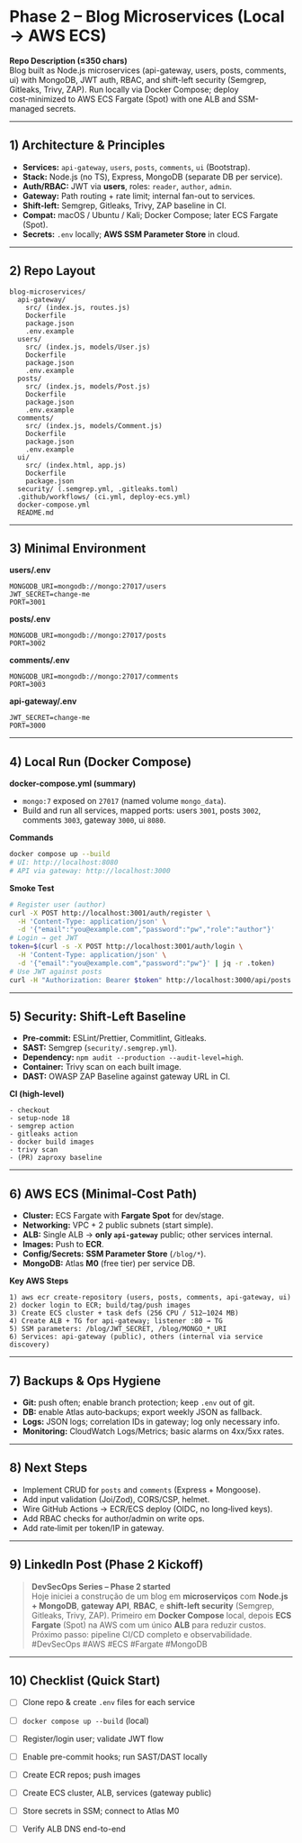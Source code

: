 # Phase 2 – Blog Microservices (Local → AWS ECS)

**Repo Description (≤350 chars)**  
Blog built as Node.js microservices (api-gateway, users, posts, comments, ui) with MongoDB, JWT auth, RBAC, and shift-left security (Semgrep, Gitleaks, Trivy, ZAP). Run locally via Docker Compose; deploy cost‑minimized to AWS ECS Fargate (Spot) with one ALB and SSM-managed secrets.

---

## 1) Architecture & Principles
- **Services:** `api-gateway`, `users`, `posts`, `comments`, `ui` (Bootstrap).  
- **Stack:** Node.js (no TS), Express, MongoDB (separate DB per service).  
- **Auth/RBAC:** JWT via **users**, roles: `reader`, `author`, `admin`.  
- **Gateway:** Path routing + rate limit; internal fan-out to services.  
- **Shift-left:** Semgrep, Gitleaks, Trivy, ZAP baseline in CI.  
- **Compat:** macOS / Ubuntu / Kali; Docker Compose; later ECS Fargate (Spot).  
- **Secrets:** `.env` locally; **AWS SSM Parameter Store** in cloud.

---

## 2) Repo Layout
```
blog-microservices/
  api-gateway/
    src/ (index.js, routes.js)
    Dockerfile
    package.json
    .env.example
  users/
    src/ (index.js, models/User.js)
    Dockerfile
    package.json
    .env.example
  posts/
    src/ (index.js, models/Post.js)
    Dockerfile
    package.json
    .env.example
  comments/
    src/ (index.js, models/Comment.js)
    Dockerfile
    package.json
    .env.example
  ui/
    src/ (index.html, app.js)
    Dockerfile
    package.json
  security/ (.semgrep.yml, .gitleaks.toml)
  .github/workflows/ (ci.yml, deploy-ecs.yml)
  docker-compose.yml
  README.md
```

---

## 3) Minimal Environment
**users/.env**
```
MONGODB_URI=mongodb://mongo:27017/users
JWT_SECRET=change-me
PORT=3001
```
**posts/.env**
```
MONGODB_URI=mongodb://mongo:27017/posts
PORT=3002
```
**comments/.env**
```
MONGODB_URI=mongodb://mongo:27017/comments
PORT=3003
```
**api-gateway/.env**
```
JWT_SECRET=change-me
PORT=3000
```

---

## 4) Local Run (Docker Compose)
**docker-compose.yml (summary)**
- `mongo:7` exposed on `27017` (named volume `mongo_data`).  
- Build and run all services, mapped ports: users `3001`, posts `3002`, comments `3003`, gateway `3000`, ui `8080`.

**Commands**
```bash
docker compose up --build
# UI: http://localhost:8080
# API via gateway: http://localhost:3000
```

**Smoke Test**
```bash
# Register user (author)
curl -X POST http://localhost:3001/auth/register \
  -H 'Content-Type: application/json' \
  -d '{"email":"you@example.com","password":"pw","role":"author"}'
# Login → get JWT
token=$(curl -s -X POST http://localhost:3001/auth/login \
  -H 'Content-Type: application/json' \
  -d '{"email":"you@example.com","password":"pw"}' | jq -r .token)
# Use JWT against posts
curl -H "Authorization: Bearer $token" http://localhost:3000/api/posts
```

---

## 5) Security: Shift‑Left Baseline
- **Pre-commit:** ESLint/Prettier, Commitlint, Gitleaks.  
- **SAST:** Semgrep (`security/.semgrep.yml`).  
- **Dependency:** `npm audit --production --audit-level=high`.  
- **Container:** Trivy scan on each built image.  
- **DAST:** OWASP ZAP Baseline against gateway URL in CI.

**CI (high-level)**
```
- checkout
- setup-node 18
- semgrep action
- gitleaks action
- docker build images
- trivy scan
- (PR) zaproxy baseline
```

---

## 6) AWS ECS (Minimal‑Cost Path)
- **Cluster:** ECS Fargate with **Fargate Spot** for dev/stage.  
- **Networking:** VPC + 2 public subnets (start simple).  
- **ALB:** Single ALB → **only `api-gateway`** public; other services internal.  
- **Images:** Push to **ECR**.  
- **Config/Secrets:** **SSM Parameter Store** (`/blog/*`).  
- **MongoDB:** Atlas **M0** (free tier) per service DB.

**Key AWS Steps**
```
1) aws ecr create-repository (users, posts, comments, api-gateway, ui)
2) docker login to ECR; build/tag/push images
3) Create ECS cluster + task defs (256 CPU / 512–1024 MB)
4) Create ALB + TG for api-gateway; listener :80 → TG
5) SSM parameters: /blog/JWT_SECRET, /blog/MONGO_*_URI
6) Services: api-gateway (public), others (internal via service discovery)
```

---

## 7) Backups & Ops Hygiene
- **Git:** push often; enable branch protection; keep `.env` out of git.  
- **DB:** enable Atlas auto‑backups; export weekly JSON as fallback.  
- **Logs:** JSON logs; correlation IDs in gateway; log only necessary info.  
- **Monitoring:** CloudWatch Logs/Metrics; basic alarms on 4xx/5xx rates.

---

## 8) Next Steps
- Implement CRUD for `posts` and `comments` (Express + Mongoose).  
- Add input validation (Joi/Zod), CORS/CSP, helmet.  
- Wire GitHub Actions → ECR/ECS deploy (OIDC, no long‑lived keys).  
- Add RBAC checks for author/admin on write ops.  
- Add rate‑limit per token/IP in gateway.

---

## 9) LinkedIn Post (Phase 2 Kickoff)
> **DevSecOps Series – Phase 2 started**  
> Hoje iniciei a construção de um blog em **microserviços** com **Node.js + MongoDB**, **gateway API**, **RBAC**, e **shift-left security** (Semgrep, Gitleaks, Trivy, ZAP). Primeiro em **Docker Compose** local, depois **ECS Fargate** (Spot) na AWS com um único **ALB** para reduzir custos. Próximo passo: pipeline CI/CD completo e observabilidade. #DevSecOps #AWS #ECS #Fargate #MongoDB

---

## 10) Checklist (Quick Start)
- [ ] Clone repo & create `.env` files for each service  
- [ ] `docker compose up --build` (local)  
- [ ] Register/login user; validate JWT flow  
- [ ] Enable pre-commit hooks; run SAST/DAST locally  
- [ ] Create ECR repos; push images  
- [ ] Create ECS cluster, ALB, services (gateway public)  
- [ ] Store secrets in SSM; connect to Atlas M0  
- [ ] Verify ALB DNS end-to-end

